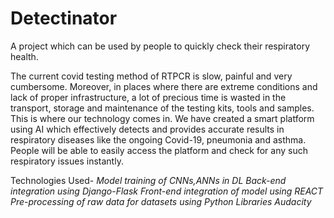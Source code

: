 
# Detectinator
A project which can be used by people to quickly check their respiratory health.

The current covid testing method of RTPCR is slow, painful and very cumbersome. Moreover, in places where there are extreme conditions and lack of proper infrastructure, a lot of precious time is wasted in the transport, storage and maintenance of the testing kits, tools and samples.
This is where our technology comes in. We have created a smart platform using AI which effectively detects and provides accurate results in respiratory diseases like the ongoing Covid-19, pneumonia and asthma. 
People will be able to easily access the platform and check for any such respiratory issues instantly.

Technologies Used-
*Model training of CNNs,ANNs in DL* 
*Back-end integration using Django-Flask*
*Front-end integration of model using REACT* 
*Pre-processing of raw data for datasets using Python Libraries*
*Audacity* 


